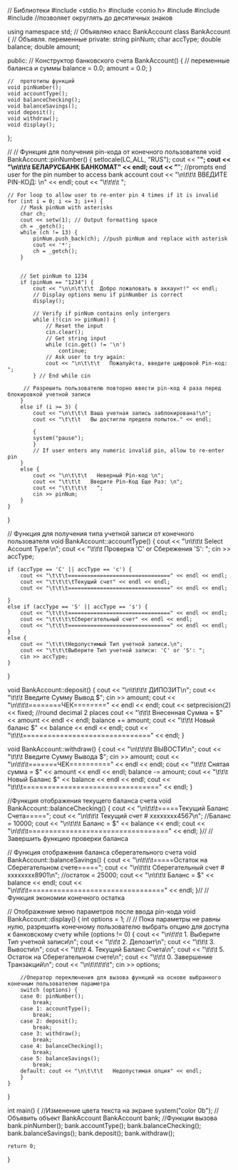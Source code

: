 // Библиотеки
#include <stdio.h>
#include <conio.h>
#include <iostream>
#include <string>
#include <iomanip> //позволяет округлять  до десятичных знаков

using namespace std;
// Объявляю класс BankAccount
class BankAccount {
    // Объявля. переменные
private:
    string pinNum;
    char accType;
    double balance;
    double amount;

public:
    // Конструктор банковского счета
    BankAccount() {
        // переменные баланса и суммы
        balance = 0.0;
        amount = 0.0;
    }

    //  прототипы функций
    void pinNumber();
    void accountType();
    void balanceChecking();
    void balanceSavings();
    void deposit();
    void withdraw();
    void display();
}; 

// // Функция для получения pin-кода от конечного пользователя
void BankAccount::pinNumber()
{
    setlocale(LC_ALL, "RUS");
    cout << "________________________________________________________________________________";
    cout << "\n\t\t\t        БЕЛАРУСБАНК БАНКОМАТ" << endl;
    cout << "________________________________________________________________________________";
    //prompts end user for the pin number to access bank account
    cout << "\n\t\t\t        ВВЕДИТЕ PIN-КОД: \n" << endl;
    cout << "\t\t\t\t      ";

    // For loop to allow user to re-enter pin 4 times if it is invalid
    for (int i = 0; i <= 3; i++) {
        // Mask pinNum with asterisks
        char ch;
        cout << setw(1); // Output formatting space
        ch = _getch();
        while (ch != 13) {
            pinNum.push_back(ch); //push pinNum and replace with asterisk
            cout << '*';
            ch = _getch();
        }


        // Set pinNum to 1234
        if (pinNum == "1234") {
            cout << "\n\n\t\t\t  Добро пожаловать в аккаунт!" << endl;
            // Display options menu if pinNumber is correct
            display();

            // Verify if pinNum contains only intergers
            while (!(cin >> pinNum)) {
                // Reset the input
                cin.clear();
                // Get string input
                while (cin.get() != '\n')
                    continue;
                // Ask user to try again:
                cout << "\n\t\t\t   Пожалуйста, введите цифровой Pin-код:  ";
            } // End while cin

         // Разрешить пользователю повторно ввести pin-код 4 раза перед блокировкой учетной записи
        }
        else if (i >= 3) {
            cout << "\n\t\t\t Ваша учетная запись заблокирована!\n";
            cout << "\t\t\t   Вы достигли предела попыток." << endl;
           
            { 
            system("pause");
            }
            // If user enters any numeric invalid pin, allow to re-enter pin
        }
        else {
            cout << "\n\t\t\t   Неверный Pin-код \n";
            cout << "\t\t\t   Введите Pin-Код Еще Раз: \n";
            cout << "\t\t\t\t   ";
            cin >> pinNum;
        }
    }
}

// Функция для получения типа учетной записи от конечного пользователя
void BankAccount::accountType() {
    cout << "\n\t\t\t Select Account Type:\n";
    cout << "\t\t\t Проверка 'C' or Сбережения 'S': ";
    cin >> accType;

   
    if (accType == 'C' || accType == 'c') {
        cout << "\t\t\t================================" << endl << endl;
        cout << "\t\t\t\tТекущий счет" << endl << endl;
        cout << "\t\t\t================================" << endl << endl;
        
    }
    else if (accType == 'S' || accType == 's') {
        cout << "\t\t\t================================" << endl << endl;
        cout << "\t\t\t\tСберегательный счет" << endl << endl;
        cout << "\t\t\t================================" << endl << endl;
    }
    else {
        cout << "\t\t\tНедопустимый Тип учетной записи.\n";
        cout << "\t\t\tВыберите Тип учетной записи: 'C' or 'S': ";
        cin >> accType;
    }
}


void BankAccount::deposit() {
    cout << "\n\t\t\t\t    ДИПОЗИТ\n";
    cout << "\t\t\t   Введите Сумму Вывод $";
    cin >> amount;
    cout << "\n\t\t\t========ЧЕК========" << endl << endl;
    cout << setprecision(2) << fixed; //round decimal 2 places
    cout << "\t\t\t Внесенная Сумма = $" << amount << endl << endl;
    balance += amount;
    cout << "\t\t\t Новый баланс $" << balance << endl << endl;
    cout << "\t\t\t===============================" << endl;
}


void BankAccount::withdraw() {
    cout << "\n\t\t\t\t    ВЫВОСТИ\n";
    cout << "\t\t\t   Введите Сумму Вывода $";
    cin >> amount;
    cout << "\n\t\t\t=======ЧЕК==========" << endl << endl;
    cout << "\t\t\t Снятая сумма = $" << amount << endl << endl;
    balance -= amount;
    cout << "\t\t\t Новый Баланс $" << balance << endl << endl;
    cout << "\t\t\t=================================" << endl;
}

//Функция отображения текущего баланса счета
void BankAccount::balanceChecking() {
    cout << "\n\t\t\t=====Текущий Баланс Счета=====";
    cout << "\n\t\t\t Текущий счет # xxxxxxxx4567\n";
    //Баланс = 10000;
    cout << "\n\t\t\t Баланс = $" << balance << endl;
    cout << "\n\t\t\t==================================" << endl;
}// // Завершить функцию проверки баланса

// Функция отображения баланса сберегательного счета
void BankAccount::balanceSavings() {
    cout << "\n\t\t\t=====Остаток на Сберегательном счете=====";
    cout << "\n\t\t\t Сберегательный счет # xxxxxxxx8901\n";
    //остаток = 25000;
    cout << "\n\t\t\t Баланс = $" << balance << endl;
    cout << "\n\t\t\t=================================" << endl;
}// // Функция экономии конечного остатка

// Отображение меню параметров после ввода pin-кода
void BankAccount::display() {
    int options = 1;
    // // Пока параметры не равны нулю, разрешить конечному пользователю выбрать опцию для доступа к банковскому счету
    while (options != 0) {
        cout << "\n\t\t\t  1. Выберите Тип учетной записи\n";
        cout << "\t\t\t  2. Депозит\n";
        cout << "\t\t\t  3. Вывости\n";
        cout << "\t\t\t  4. Текущий Баланс Счета\n";
        cout << "\t\t\t  5. Остаток на Сберегательном счете\n";
        cout << "\t\t\t  0. Завершение Транзакций\n";
        cout << "\n\t\t\t\t\t";
        cin >> options;

        //Оператор переключения для вызова функций на основе выбранного конечным пользователем параметра
        switch (options) {
        case 0: pinNumber();
            break;
        case 1: accountType();
            break;
        case 2: deposit();
            break;
        case 3: withdraw();
            break;
        case 4: balanceChecking();
            break;
        case 5: balanceSavings();
            break;
        default: cout << "\n\t\t\t   Недопустимая опция" << endl;
        }
    }
}

int main()
{
    //Изменение цвета текста на экране
    system("color 0b");
    // Объявить объект BankAccount
    BankAccount bank;
    //Функции вызова
    bank.pinNumber();
    bank.accountType();
    bank.balanceChecking();
    bank.balanceSavings();
    bank.deposit();
    bank.withdraw();

    return 0;
}

